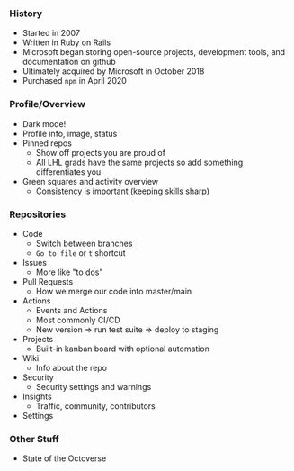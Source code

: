 ### History
* Started in 2007
* Written in Ruby on Rails
* Microsoft began storing open-source projects, development tools, and documentation on github
* Ultimately acquired by Microsoft in October 2018
* Purchased `npm` in April 2020

### Profile/Overview
* Dark mode!
* Profile info, image, status
* Pinned repos
  * Show off projects you are proud of
  * All LHL grads have the same projects so add something differentiates you
* Green squares and activity overview
  * Consistency is important (keeping skills sharp)

### Repositories
* Code
  * Switch between branches
  * `Go to file` or `t` shortcut
* Issues
  * More like "to dos"
* Pull Requests
  * How we merge our code into master/main
* Actions
  * Events and Actions
  * Most commonly CI/CD
  * New version => run test suite => deploy to staging
* Projects
  * Built-in kanban board with optional automation
* Wiki
  * Info about the repo
* Security
  * Security settings and warnings
* Insights
  * Traffic, community, contributors
* Settings

### Other Stuff
* State of the Octoverse
